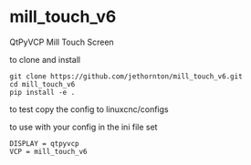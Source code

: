 # mill_touch_v6
QtPyVCP Mill Touch Screen

to clone and install

    git clone https://github.com/jethornton/mill_touch_v6.git
    cd mill_touch_v6
    pip install -e .

to test copy the config to linuxcnc/configs

to use with your config in the ini file set

    DISPLAY = qtpyvcp
    VCP = mill_touch_v6
